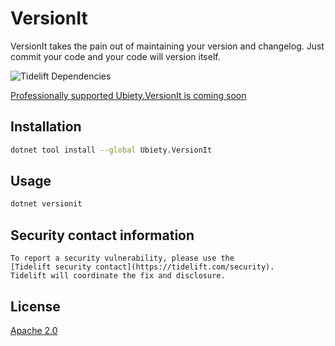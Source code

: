 # VersionIt

VersionIt takes the pain out of maintaining your version and changelog. Just commit your code and your code will version itself.

![Tidelift Dependencies](https://tidelift.com/badges/github/ubiety/Ubiety.VersionIt)

[Professionally supported Ubiety.VersionIt is coming soon](https://tidelift.com/subscription/pkg/nuget-ubiety-versionit?utm_source=nuget-ubiety-versionit&utm_medium=referral&utm_campaign=readme)

## Installation

```bash
dotnet tool install --global Ubiety.VersionIt
```

## Usage

```bash
dotnet versionit
```

## Security contact information

    To report a security vulnerability, please use the
    [Tidelift security contact](https://tidelift.com/security).
    Tidelift will coordinate the fix and disclosure.

## License

[Apache 2.0](https://choosealicense.com/licenses/apache-2.0/)
